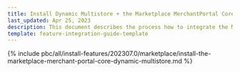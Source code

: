 ```yaml
---
title: Install Dynamic Multistore + the Marketplace MerchantPortal Core feature
last_updated: Apr 25, 2023
description: This document describes the process how to integrate the Marketplace MerchantPortal Core + Dynamic Store feature into a Spryker project.
template: feature-integration-guide-template
---
```


{% include pbc/all/install-features/202307.0/marketplace/install-the-marketplace-merchant-portal-core-dynamic-multistore.md %} <!-- To edit, see /_includes/pbc/all/install-features/202307.0/marketplace/install-the-marketplace-merchant-portal-core-dynamic-multistore.md -->
